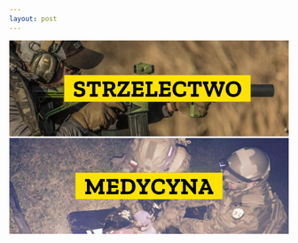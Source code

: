 ```yaml
---
layout: post
---
```


<a href="/wiedza/strzelectwo"><img class="image-inline-full" src="/img/wiedza/wiedza_strzelectwo_link.png"/></a>
<a href="/wiedza/medycyna"><img class="image-inline-full" src="/img/wiedza/wiedza_medycyna_link.png"/></a>